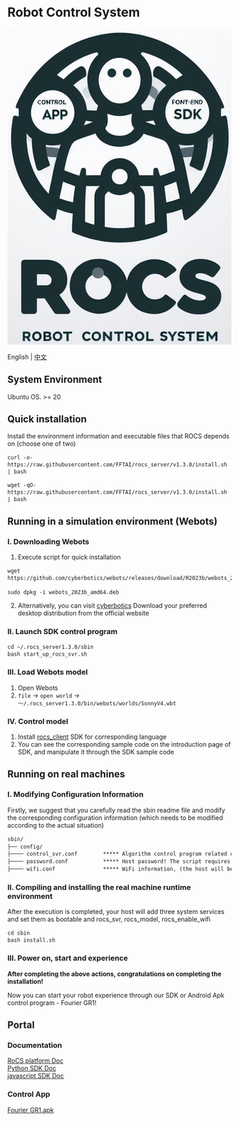 # Robot Control System

![](assets/ico.jpg)

English | [中文](./readme_zh_cn.md)

## System Environment

Ubuntu OS. >= 20

## Quick installation 

Install the environment information and executable files that ROCS depends on (choose one of two)

```shell
curl -o- https://raw.githubusercontent.com/FFTAI/rocs_server/v1.3.0/install.sh | bash
```

```shell
wget -qO- https://raw.githubusercontent.com/FFTAI/rocs_server/v1.3.0/install.sh | bash
```

## Running in a simulation environment (Webots)

### I. Downloading Webots

1. Execute script for quick installation 
```shell
wget https://github.com/cyberbotics/webots/releases/download/R2023b/webots_2023b_amd64.deb

sudo dpkg -i webots_2023b_amd64.deb
```

2. Alternatively, you can visit [cyberbotics](https://www.cyberbotics.com) Download your preferred desktop distribution from the official website 


### II. Launch SDK control program 
```shell
cd ~/.rocs_server1.3.0/sbin
bash start_up_rocs_svr.sh
```

### III. Load Webots model 
1. Open Webots
2. `file` -> `open world` -> `～/.rocs_server1.3.0/bin/webots/worlds/SonnyV4.wbt`

### IV. Control model 
1. Install [rocs_client](https://pypi.org/project/rocs-client/) SDK for corresponding language 
2. You can see the corresponding sample code on the introduction page of SDK, and manipulate it through the SDK sample code 

## Running on real machines 

### I. Modifying Configuration Information 
Firstly, we suggest that you carefully read the sbin readme file and modify the corresponding configuration information (which needs to be modified according to the actual situation)
```markdown
sbin/
├── config/                          
├──── control_svr.conf        ***** Algorithm control program related configuration (i.e. the path to the bin/real agnostic file. If your file is different from mine, you need to modify it as needed)
├──── password.conf           ***** Host password! The script requires the password to execute sudo permissions to be uniformly configured here
├──── wifi.conf               ***** WiFi information, (the host will be opened as an AP for WiFi, and the client will connect to WiFi for control/note that this is not mandatory. If you have other plans to maintain communication with the network segment, you can ignore this setting)
```

### II. Compiling and installing the real machine runtime environment
After the execution is completed, your host will add three system services and set them as bootable and rocs_svr, rocs_model, rocs_enable_wifi
```shell
cd sbin
bash install.sh
```

### III. Power on, start and experience 

**After completing the above actions, congratulations on completing the installation!**

Now you can start your robot experience through our SDK or Android Apk control program - Fourier GR1!


## Portal

### Documentation
[RoCS platform Doc](http://fftai.github.io/)   
[Python SDK Doc](https://fftai.github.io/docs/sdk_py/)  
[javascript SDK Doc](https://fftai.github.io/docs/sdk_js/)  

### Control App
[Fourier GR1.apk](https://github.com/FFTAI/rocs_app/releases/download/v1.1/ROCS-App-1.1.30.apk)
